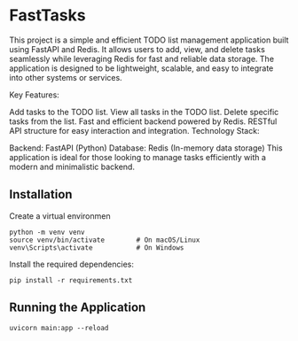 # FastTasks
This project is a simple and efficient TODO list management application built using FastAPI and Redis. It allows users to add, view, and delete tasks seamlessly while leveraging Redis for fast and reliable data storage. The application is designed to be lightweight, scalable, and easy to integrate into other systems or services.

Key Features:

Add tasks to the TODO list.
View all tasks in the TODO list.
Delete specific tasks from the list.
Fast and efficient backend powered by Redis.
RESTful API structure for easy interaction and integration.
Technology Stack:

Backend: FastAPI (Python)
Database: Redis (In-memory data storage)
This application is ideal for those looking to manage tasks efficiently with a modern and minimalistic backend.

## Installation
Create a virtual environmen
```
python -m venv venv
source venv/bin/activate        # On macOS/Linux
venv\Scripts\activate           # On Windows
```

Install the required dependencies:
```
pip install -r requirements.txt
```

## Running the Application
```
uvicorn main:app --reload
```
